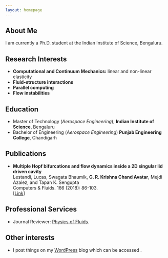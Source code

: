 ```yaml
---
layout: homepage
---
```


## About Me

I am currently a Ph.D. student at the Indian Institute of Science, Bengaluru.

## Research Interests

- **Computational and Continuum Mechanics:** linear and non-linear elasticity
- **Fluid-structure interactions** 
- **Parallel computing**
- **Flow instabilities**

## Education

- Master of Technology (*Aerospace Engineering*), **Indian Institute of Science**, Bengaluru
- Bachelor of Engineering (*Aerospace Engineering*) **Punjab Engineering College**, Chandigarh

## Publications

- **Multiple Hopf bifurcations and flow dynamics inside a 2D singular lid driven cavity**
  <br>
  Lestandi, Lucas, Swagata Bhaumik, **G. R. Krishna Chand Avatar**, Mejdi Azaiez, and Tapan K. Sengupta
  <br>
  Computers & Fluids. 166 (2018): 86-103.
  <br>
  [[Link](https://doi.org/10.1016/j.compfluid.2018.01.038)] <!--- [[Code](https://github.com/yaoyao-liu/mnemonics)] [[Project]()] <strong><i style="color:#e74d3c">Oral Presentation</i></strong> --->

  

## Professional Services

- Journal Reviewer: [Physics of Fluids](https://aip.scitation.org/journal/phf). 

## Other interests

- I post things on my [WordPress](https://kcavatar.wordpress.com) blog which can be accessed [](./blogs.html). 
